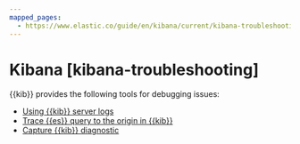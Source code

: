 ```yaml
---
mapped_pages:
  - https://www.elastic.co/guide/en/kibana/current/kibana-troubleshooting.html
---
```


# Kibana [kibana-troubleshooting]

{{kib}} provides the following tools for debugging issues:

* [Using {{kib}} server logs](kibana/using-kibana-server-logs.md)
* [Trace {{es}} query to the origin in {{kib}}](kibana/trace-elasticsearch-query-to-the-origin-in-kibana.md)
* [Capture {{kib}} diagnostic](kibana/capturing-diagnostics.md)




